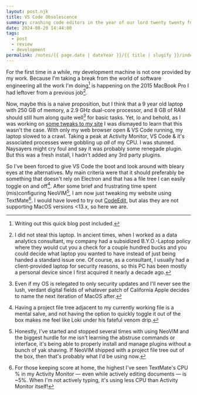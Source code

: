 ```yaml
---
layout: post.njk
title: VS Code Obsolescence
summary: crashing code editors in the year of our lord twenty twenty four?!
date: 2024-08-20 14:44:00
tags:
  - post
  - review
  - development
permalink: /notes/{{ page.date | dateYear }}/{{ title | slugify }}/index.html
---
```


For the first time in a while, my development machine is not one provided by my work. Because I'm taking a break from the world of software engineering all the work I'm doing[^1] is happening on the 2015 MacBook Pro I had leftover from a previous job[^2].

Now, maybe this is a naive proposition, but I think that a 9 year old laptop with 250 GB of memory, a 2.9 GHz dual-core processor, and 8 GB of RAM should still hum along quite well[^3] for basic tasks. Yet, lo and behold, as I was working on [some tweaks to my site](https://github.com/riastrad/cyberbspace/pull/129) I was dismayed to learn that this wasn't the case. With only my web browser open & VS Code running, my laptop slowed to a crawl. Taking a peak at Activity Monitor, VS Code & it's associated processes were gobbling up _all_ of my CPU. I was stunned. Naysayers might cry foul and say it was probably some renegade plugin. But this was a fresh install, I hadn't added any 3rd party plugins.

So I've been forced to give VS Code the boot and look around with bleary eyes at the alternatives. My main criteria were that it should preferably be something that doesn't rely on Electron and that has a file tree I can easily toggle on and off[^4]. After some brief and frustrating time spent (mis)configuring NeoVIM[^5], I am now just tweaking my website using TextMate[^6]. I would have loved to try out [CodeEdit](https://www.codeedit.app), but alas they are not supporting MacOS versions <13.x, so here we are.


[^1]: Writing out this quick blog post included.
[^2]: I did not steal this laptop. In ancient times, when I worked as a data analytics consultant, my company had a subsidized B.Y.O.-Laptop policy where they would cut you a check for a couple hundred bucks and you could decide what laptop you wanted to have instead of just being handed a standard issue one. Of course, as a consultant, I usually had a client-provided laptop for security reasons, so this PC has been mostly a personal device since I first acquired it nearly a decade ago.
[^3]: Even if my OS is relegated to only security updates and I'll never see the lush, verdant digital fields of whatever patch of California Apple decides to name the next iteration of MacOS after.
[^4]: Having a project file tree adjacent to my currently working file is a mental salve, and not having the option to quickly toggle it out of the box makes me feel like Loki under his fateful venom drip.
[^5]: Honestly, I've started and stopped several times with using NeoVIM and the biggest hurdle for me isn't learning the abstruse commands or interface, it's being able to properly install and manage plugins without a bunch of yak shaving. If NeoVIM shipped with a project file tree out of the box, then that's probably what I'd be using now.
[^6]: For those keeping score at home, the highest I've seen TextMate's CPU % in my Activity Monitor — even while actively editing documents — is ~5%. When I'm not actively typing, it's using less CPU than Activity Monitor itself!
